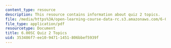 ```yaml
---
content_type: resource
description: This resource contains information about quiz 2 topics.
file: /media/https%3A/open-learning-course-data-rc.s3.amazonaws.com/6-00sc-introduction-to-computer-science-and-programming-spring-2011/353486f7ee1094711451806bbef5939f_MIT6_00SCS11_q2_topics.pdf
file_type: application/pdf
resourcetype: Document
title: 6.00SC Quiz 2 Topics
uid: 353486f7-ee10-9471-1451-806bbef5939f
---
```

